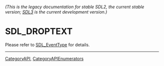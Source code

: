###### (This is the legacy documentation for stable SDL2, the current stable version; [SDL3](https://wiki.libsdl.org/SDL3/) is the current development version.)
# SDL_DROPTEXT

Please refer to [SDL_EventType](SDL_EventType) for details.

----
[CategoryAPI](CategoryAPI), [CategoryAPIEnumerators](CategoryAPIEnumerators)

